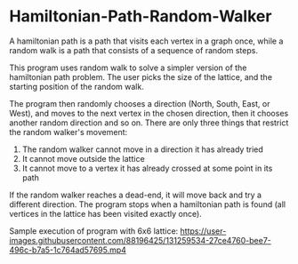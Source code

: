 # Hamiltonian-Path-Random-Walker

A hamiltonian path is a path that visits each vertex in a graph once, while a random walk is a path that 
consists of a sequence of random steps.

This program uses random walk to solve a simpler version of the hamiltonian path problem. The user picks 
the size of the lattice, and the starting position of the random walk.

The program then randomly chooses a direction (North, South, East, or West), and moves to the next vertex 
in the chosen direction, then it chooses another random direction and so on. There are only three things 
that restrict the random walker's movement:

1. The random walker cannot move in a direction it has already tried 
2. It cannot move outside the lattice 
3. It cannot move to a vertex it has already crossed at some point in its path 

If the random walker reaches a dead-end, it will move back and try a different direction. The program 
stops when a hamiltonian path is found (all vertices in the lattice has been visited exactly once).

Sample execution of program with 6x6 lattice:
https://user-images.githubusercontent.com/88196425/131259534-27ce4760-bee7-496c-b7a5-1c764ad57695.mp4


